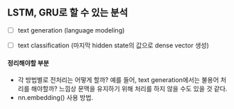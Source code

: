 ## LSTM, GRU로 할 수 있는 분석

- [ ] text generation (language modeling)
- [ ] text classification (마지막 hidden state의 값으로 dense vector 생성)



#### 정리해야할 부분

- 각 방법별로 전처리는 어떻게 할까? 예를 들어, text generation에서는 불용어 처리를 해야할까? 느낌상 문맥을 유지하기 위해 처리를 하지 않을 수도 있을 것 같다.
- nn.embedding() 사용 방법.
